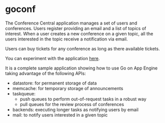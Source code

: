 goconf
======

The Conference Central application manages a set of users and conferences.
Users register providing an email and a list of topics of interest.
When a user creates a new conference on a given topic, all the users interested
in the topic receive a notification via email.

Users can buy tickets for any conference as long as there available tickets.

You can experiment with the application [here](http://go-conf.appspot.com).

It is a complete sample application showing how to use Go on App Engine taking
advantage of the following APIs:

- datastore: for permanent storage of data
- memcache: for temporary storage of announcements
- taskqueue:
  - push queues to perform out-of-request tasks in a robust way
  - pull queues for the review process of conferences
- backends: executing longer tasks as notifying users by email
- mail: to notify users interested in a given topic
